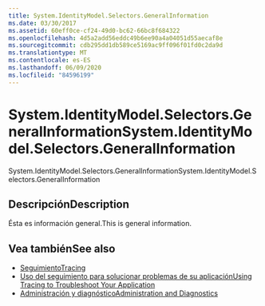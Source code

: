 ```yaml
---
title: System.IdentityModel.Selectors.GeneralInformation
ms.date: 03/30/2017
ms.assetid: 60eff0ce-cf24-49d0-bc62-66bc8f684322
ms.openlocfilehash: 4d5a2add56eddc49b6ee90a4a04051d55aecaf8e
ms.sourcegitcommit: cdb295dd1db589ce5169ac9ff096f01fd0c2da9d
ms.translationtype: MT
ms.contentlocale: es-ES
ms.lasthandoff: 06/09/2020
ms.locfileid: "84596199"
---
```

# <a name="systemidentitymodelselectorsgeneralinformation"></a><span data-ttu-id="288c8-102">System.IdentityModel.Selectors.GeneralInformation</span><span class="sxs-lookup"><span data-stu-id="288c8-102">System.IdentityModel.Selectors.GeneralInformation</span></span>
<span data-ttu-id="288c8-103">System.IdentityModel.Selectors.GeneralInformation</span><span class="sxs-lookup"><span data-stu-id="288c8-103">System.IdentityModel.Selectors.GeneralInformation</span></span>  
  
## <a name="description"></a><span data-ttu-id="288c8-104">Descripción</span><span class="sxs-lookup"><span data-stu-id="288c8-104">Description</span></span>  
 <span data-ttu-id="288c8-105">Ésta es información general.</span><span class="sxs-lookup"><span data-stu-id="288c8-105">This is general information.</span></span>  
  
## <a name="see-also"></a><span data-ttu-id="288c8-106">Vea también</span><span class="sxs-lookup"><span data-stu-id="288c8-106">See also</span></span>

- [<span data-ttu-id="288c8-107">Seguimiento</span><span class="sxs-lookup"><span data-stu-id="288c8-107">Tracing</span></span>](index.md)
- [<span data-ttu-id="288c8-108">Uso del seguimiento para solucionar problemas de su aplicación</span><span class="sxs-lookup"><span data-stu-id="288c8-108">Using Tracing to Troubleshoot Your Application</span></span>](using-tracing-to-troubleshoot-your-application.md)
- [<span data-ttu-id="288c8-109">Administración y diagnóstico</span><span class="sxs-lookup"><span data-stu-id="288c8-109">Administration and Diagnostics</span></span>](../index.md)
